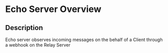 # Echo Server Overview

## Description

Echo server observes incoming messages on the behalf of a Client through a webhook on the Relay Server